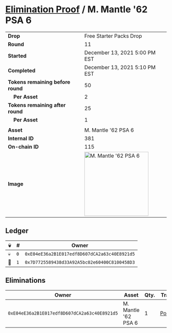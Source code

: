 # [Elimination Proof](./readme.md) / M. Mantle &#039;62 PSA 6

|||
|---|---|
| **Drop** | Free Starter Packs Drop |
| **Round** | 11 |
| **Started** | December 13, 2021 5:00 PM EST |
| **Completed** | December 13, 2021 5:10 PM EST |
| **Tokens remaining before round** | 50 |
| **&nbsp;&nbsp;&nbsp;&nbsp;Per Asset** | 2 |
| **Tokens remaining after round** | 25 |
| **&nbsp;&nbsp;&nbsp;&nbsp;Per Asset** | 1 |
| | |
| **Asset** | M. Mantle &#039;62 PSA 6 |
| **Internal ID** | 381 |
| **On-chain ID** | 115 |
| **Image** | <img src="https://tcdn.blokpax.com/95048cbb-7e6c-435c-8f0c-430abacece01/61258ad890fb9c8139aaf9b661ed9aa9dc9873954ad28a12e17bc895ee88d9ef.jpg" height="200" alt="M. Mantle &#039;62 PSA 6" /> |

## Ledger

| 💀 | # | Owner |
| --- | --- | --- |
| 💀 | `0` | `0xE04eE36a2B1E017edf8D607dCA2a63c40E8921d5` |
| 👑 | `1` | `0x7D7725589438d33A92A5bc02e60400C8100458D3` |


## Eliminations

| Owner | Asset | Qty. | Transaction |
| --- | --- | --- | --- |
| `0xE04eE36a2B1E017edf8D607dCA2a63c40E8921d5` | M. Mantle '62 PSA 6 | 1 | [Polygonscan](https://polygonscan.com/tx/0x3e8d3fd896a488a5eaa958b448c90e2064b0ba7fac716f18263205e2d89686f0) |
